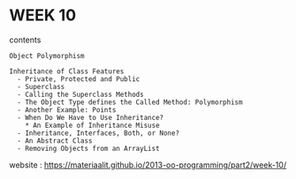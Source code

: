 # WEEK 10
contents

    Object Polymorphism
    
    Inheritance of Class Features
      - Private, Protected and Public
      - Superclass
      - Calling the Superclass Methods
      - The Object Type defines the Called Method: Polymorphism
      - Another Example: Points
      - When Do We Have to Use Inheritance?
        * An Example of Inheritance Misuse
      - Inheritance, Interfaces, Both, or None?
      - An Abstract Class
      - Removing Objects from an ArrayList
      
website : https://materiaalit.github.io/2013-oo-programming/part2/week-10/
